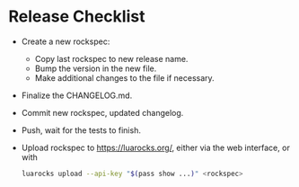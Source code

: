 # Release Checklist

- Create a new rockspec:

  + Copy last rockspec to new release name.
  + Bump the version in the new file.
  + Make additional changes to the file if necessary.

- Finalize the CHANGELOG.md.

- Commit new rockspec, updated changelog.

- Push, wait for the tests to finish.

- Upload rockspec to <https://luarocks.org/>, either via the web
  interface, or with

  ``` sh
  luarocks upload --api-key "$(pass show ...)" <rockspec>
  ```

